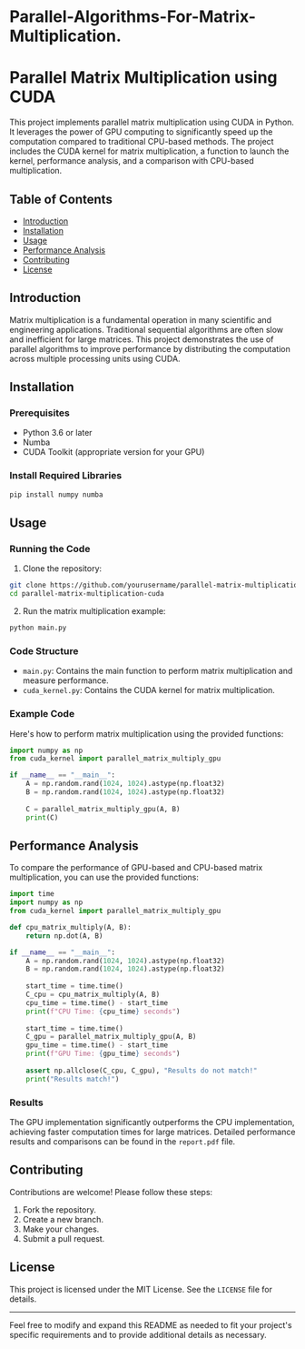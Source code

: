 # Parallel-Algorithms-For-Matrix-Multiplication.
# Parallel Matrix Multiplication using CUDA

This project implements parallel matrix multiplication using CUDA in Python. It leverages the power of GPU computing to significantly speed up the computation compared to traditional CPU-based methods. The project includes the CUDA kernel for matrix multiplication, a function to launch the kernel, performance analysis, and a comparison with CPU-based multiplication.

## Table of Contents

- [Introduction](#introduction)
- [Installation](#installation)
- [Usage](#usage)
- [Performance Analysis](#performance-analysis)
- [Contributing](#contributing)
- [License](#license)

## Introduction

Matrix multiplication is a fundamental operation in many scientific and engineering applications. Traditional sequential algorithms are often slow and inefficient for large matrices. This project demonstrates the use of parallel algorithms to improve performance by distributing the computation across multiple processing units using CUDA.

## Installation

### Prerequisites

- Python 3.6 or later
- Numba
- CUDA Toolkit (appropriate version for your GPU)

### Install Required Libraries

```bash
pip install numpy numba
```

## Usage

### Running the Code

1. Clone the repository:

```bash
git clone https://github.com/yourusername/parallel-matrix-multiplication-cuda.git
cd parallel-matrix-multiplication-cuda
```

2. Run the matrix multiplication example:

```bash
python main.py
```

### Code Structure

- `main.py`: Contains the main function to perform matrix multiplication and measure performance.
- `cuda_kernel.py`: Contains the CUDA kernel for matrix multiplication.

### Example Code

Here's how to perform matrix multiplication using the provided functions:

```python
import numpy as np
from cuda_kernel import parallel_matrix_multiply_gpu

if __name__ == "__main__":
    A = np.random.rand(1024, 1024).astype(np.float32)
    B = np.random.rand(1024, 1024).astype(np.float32)
    
    C = parallel_matrix_multiply_gpu(A, B)
    print(C)
```

## Performance Analysis

To compare the performance of GPU-based and CPU-based matrix multiplication, you can use the provided functions:

```python
import time
import numpy as np
from cuda_kernel import parallel_matrix_multiply_gpu

def cpu_matrix_multiply(A, B):
    return np.dot(A, B)

if __name__ == "__main__":
    A = np.random.rand(1024, 1024).astype(np.float32)
    B = np.random.rand(1024, 1024).astype(np.float32)
    
    start_time = time.time()
    C_cpu = cpu_matrix_multiply(A, B)
    cpu_time = time.time() - start_time
    print(f"CPU Time: {cpu_time} seconds")
    
    start_time = time.time()
    C_gpu = parallel_matrix_multiply_gpu(A, B)
    gpu_time = time.time() - start_time
    print(f"GPU Time: {gpu_time} seconds")
    
    assert np.allclose(C_cpu, C_gpu), "Results do not match!"
    print("Results match!")
```

### Results

The GPU implementation significantly outperforms the CPU implementation, achieving faster computation times for large matrices. Detailed performance results and comparisons can be found in the `report.pdf` file.

## Contributing

Contributions are welcome! Please follow these steps:

1. Fork the repository.
2. Create a new branch.
3. Make your changes.
4. Submit a pull request.

## License

This project is licensed under the MIT License. See the `LICENSE` file for details.

---

Feel free to modify and expand this README as needed to fit your project's specific requirements and to provide additional details as necessary.
